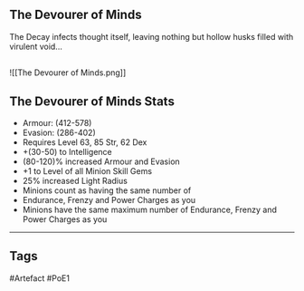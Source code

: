 ## The Devourer of Minds
The Decay infects thought itself, leaving nothing
but hollow husks filled with virulent void...
##
![[The Devourer of Minds.png]]
## The Devourer of Minds Stats
- Armour: (412-578)
- Evasion: (286-402)
- Requires Level 63, 85 Str, 62 Dex
- +(30-50) to Intelligence
- (80-120)% increased Armour and Evasion
- +1 to Level of all Minion Skill Gems
- 25% increased Light Radius
- Minions count as having the same number of
- Endurance, Frenzy and Power Charges as you
- Minions have the same maximum number of Endurance, Frenzy and Power Charges as you


---
## Tags
#Artefact
#PoE1
